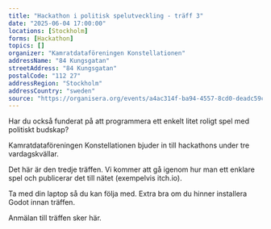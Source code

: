 ```yaml
---
title: "Hackathon i politisk spelutveckling - träff 3"
date: "2025-06-04 17:00:00"
locations: [Stockholm]
forms: [Hackathon]
topics: []
organizer: "Kamratdataföreningen Konstellationen"
addressName: "84 Kungsgatan"
streetAddress: "84 Kungsgatan"
postalCode: "112 27"
addressRegion: "Stockholm"
addressCountry: "sweden"
source: "https://organisera.org/events/a4ac314f-ba94-4557-8cd0-deadc59c8ba5"
---
```

Har du också funderat på att programmera ett enkelt litet roligt spel med politiskt budskap?

Kamratdataföreningen Konstellationen bjuder in till hackathons under tre vardagskvällar.

Det här är den tredje träffen. Vi kommer att gå igenom hur man ett enklare spel och publicerar det till nätet (exempelvis itch.io).

Ta med din laptop så du kan följa med. Extra bra om du hinner installera Godot innan träffen.

Anmälan till träffen sker här.